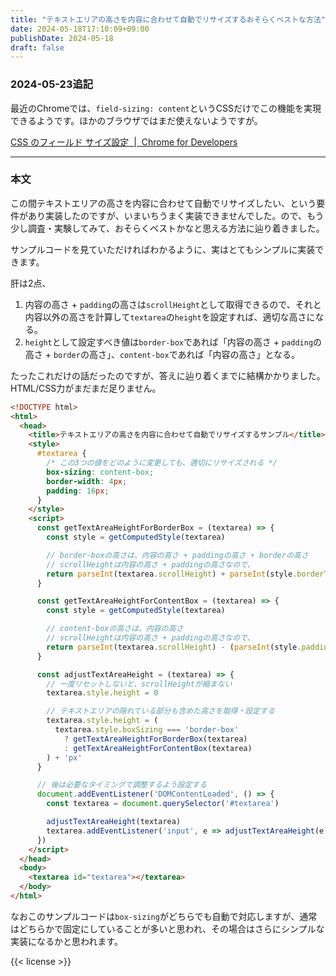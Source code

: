```yaml
---
title: "テキストエリアの高さを内容に合わせて自動でリサイズするおそらくベストな方法"
date: 2024-05-18T17:10:09+09:00
publishDate: 2024-05-18
draft: false
---
```


### 2024-05-23追記

最近のChromeでは、`field-sizing: content`というCSSだけでこの機能を実現できるようです。ほかのブラウザではまだ使えないようですが。

[CSS のフィールド サイズ設定  |  Chrome for Developers](https://developer.chrome.com/docs/css-ui/css-field-sizing?hl=ja)

--- 

### 本文

この間テキストエリアの高さを内容に合わせて自動でリサイズしたい、という要件があり実装したのですが、いまいちうまく実装できませんでした。ので、もう少し調査・実験してみて、おそらくベストかなと思える方法に辿り着きました。

サンプルコードを見ていただければわかるように、実はとてもシンプルに実装できます。

肝は2点、

1. 内容の高さ + `padding`の高さは`scrollHeight`として取得できるので、それと内容以外の高さを計算して`textarea`の`height`を設定すれば、適切な高さになる。
2. `height`として設定すべき値は`border-box`であれば「内容の高さ + `padding`の高さ + `border`の高さ」、`content-box`であれば「内容の高さ」となる。

たったこれだけの話だったのですが、答えに辿り着くまでに結構かかりました。HTML/CSS力がまだまだ足りません。


```html
<!DOCTYPE html>
<html>
  <head>
    <title>テキストエリアの高さを内容に合わせて自動でリサイズするサンプル</title>
    <style>
      #textarea {
        /* この3つの値をどのように変更しても、適切にリサイズされる */
        box-sizing: content-box;
        border-width: 4px;
        padding: 16px;
      }
    </style>
    <script>
      const getTextAreaHeightForBorderBox = (textarea) => {
        const style = getComputedStyle(textarea)

        // border-boxの高さは、内容の高さ + paddingの高さ + borderの高さ
        // scrollHeightは内容の高さ + paddingの高さなので、
        return parseInt(textarea.scrollHeight) + parseInt(style.borderTopWidth) + parseInt(style.borderBottomWidth)
      }

      const getTextAreaHeightForContentBox = (textarea) => {
        const style = getComputedStyle(textarea)

        // content-boxの高さは、内容の高さ
        // scrollHeightは内容の高さ + paddingの高さなので、
        return parseInt(textarea.scrollHeight) - (parseInt(style.paddingTop) + parseInt(style.paddingBottom))
      }

      const adjustTextAreaHeight = (textarea) => {
        // 一度リセットしないと、scrollHeightが縮まない
        textarea.style.height = 0

        // テキストエリアの隠れている部分も含めた高さを取得・設定する
        textarea.style.height = (
          textarea.style.boxSizing === 'border-box'
            ? getTextAreaHeightForBorderBox(textarea)
            : getTextAreaHeightForContentBox(textarea)
        ) + 'px'
      }

      // 後は必要なタイミングで調整するよう設定する
      document.addEventListener('DOMContentLoaded', () => {
        const textarea = document.querySelector('#textarea')

        adjustTextAreaHeight(textarea)
        textarea.addEventListener('input', e => adjustTextAreaHeight(e.target))
      })
    </script>
  </head>
  <body>
    <textarea id="textarea"></textarea>
  </body>
</html>
```

なおこのサンプルコードは`box-sizing`がどちらでも自動で対応しますが、通常はどちらかで固定にしていることが多いと思われ、その場合はさらにシンプルな実装になるかと思われます。


{{< license >}}


